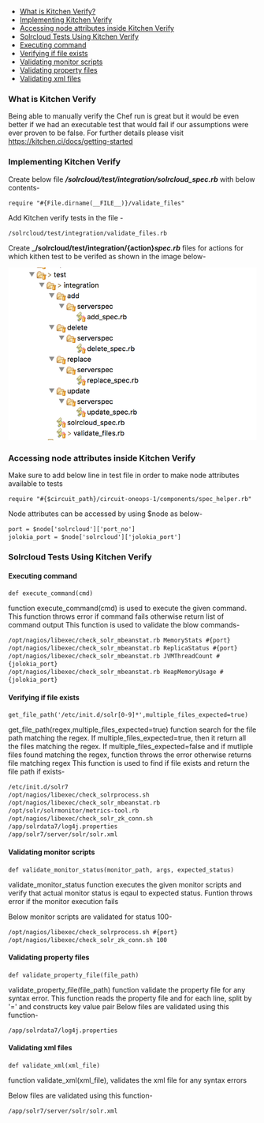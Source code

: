 * [What is Kitchen Verify? ](#what-is-kitchen-verify)
* [Implementing Kitchen Verify](#implementing-kitchen-verify)
* [Accessing node attributes inside Kitchen Verify](accessing-node-attributes-inside-kitchen-verify)
* [Solrcloud Tests Using Kitchen Verify](solrcloud-tests-using-kitchen-verify)
 * [Executing command](executing-command)
 * [Verifying if file exists](verifying-if-file-exists)
 * [Validating monitor scripts](validating-monitor-scripts)
 * [Validating property files](Validating-property-files)
 * [Validating xml files](Validating-xml-files)

### What is Kitchen Verify
Being able to manually verify the Chef run is great but it would be even better if we had an executable test that would fail if our assumptions were ever proven to be false. For further details please visit https://kitchen.ci/docs/getting-started 

### Implementing Kitchen Verify

  Create below file **_/solrcloud/test/integration/solrcloud_spec.rb_** with below contents-
	
	require "#{File.dirname(__FILE__)}/validate_files"
  
  Add Kitchen verify tests in the file - 

	/solrcloud/test/integration/validate_files.rb
  Create **_/solrcloud/test/integration/{action}_spec.rb_** files for actions for which kithen test to be verifed as shown in the image below-
  
![picture](kitchen_verify.png)

### Accessing node attributes inside Kitchen Verify
Make sure to add below line in test file in order to make node attributes available to tests

	require "#{$circuit_path}/circuit-oneops-1/components/spec_helper.rb"

Node attributes can be accessed by using $node as below-
	
	port = $node['solrcloud']['port_no']
	jolokia_port = $node['solrcloud']['jolokia_port']
### Solrcloud Tests Using Kitchen Verify
####  Executing command

	def execute_command(cmd)
  function execute_command(cmd) is used to execute the given command. 
  This function throws error if command fails otherwise return list of command output
  This function is used to validate the blow commands-
  
    /opt/nagios/libexec/check_solr_mbeanstat.rb MemoryStats #{port}
    /opt/nagios/libexec/check_solr_mbeanstat.rb ReplicaStatus #{port}
    /opt/nagios/libexec/check_solr_mbeanstat.rb JVMThreadCount #{jolokia_port}
    /opt/nagios/libexec/check_solr_mbeanstat.rb HeapMemoryUsage #{jolokia_port}
  
  
####  Verifying if file exists

	get_file_path('/etc/init.d/solr[0-9]*',multiple_files_expected=true)

  get_file_path(regex,multiple_files_expected=true) function search for the file path matching the regex. 
  If multiple_files_expected=true, then it return all the files matching the regex. 
  If multiple_files_expected=false and if mutliple files found matching the regex, function throws the error otherwise returns file matching regex
  This function is used to find if file exists and return the file path if exists-

	/etc/init.d/solr7
	/opt/nagios/libexec/check_solrprocess.sh
	/opt/nagios/libexec/check_solr_mbeanstat.rb
	/opt/solr/solrmonitor/metrics-tool.rb
	/opt/nagios/libexec/check_solr_zk_conn.sh
	/app/solrdata7/log4j.properties
	/app/solr7/server/solr/solr.xml
 
####  Validating monitor scripts
  
	def validate_monitor_status(monitor_path, args, expected_status)

  validate_monitor_status function executes the given monitor scripts and verify that actual monitor status is eqaul to expected status.
  Funtion throws error if the monitor execution fails
  
  Below monitor scripts are validated for status 100-
	
	/opt/nagios/libexec/check_solrprocess.sh #{port}
	/opt/nagios/libexec/check_solr_zk_conn.sh 100
  
####  Validating property files

	def validate_property_file(file_path)
	
  validate_property_file(file_path) function validate the property file for any syntax error.
  This function reads the property file and for each line, split by '=' and constructs key value pair
  Below files are validated using this function-
    
    /app/solrdata7/log4j.properties
  
####  Validating xml files

	def validate_xml(xml_file)
	
  function validate_xml(xml_file), validates the xml file for any syntax errors
  
  Below files are validated using this function-

	/app/solr7/server/solr/solr.xml